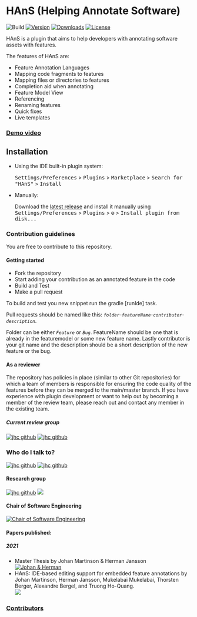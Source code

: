 # HAnS (Helping Annotate Software) #
![Build](https://github.com/isselab/HAnS/workflows/Build/badge.svg)
[![Version](https://img.shields.io/jetbrains/plugin/v/22759.svg)](https://plugins.jetbrains.com/plugin/22759)
[![Downloads](https://img.shields.io/jetbrains/plugin/d/22759.svg)](https://plugins.jetbrains.com/plugin/22759)
[![License](https://img.shields.io/badge/License-Apache_2.0-blue.svg)](https://opensource.org/licenses/Apache-2.0)

<!-- Plugin description -->
HAnS is a plugin that aims to help developers with annotating software assets with features.

The features of HAnS are:
  - Feature Annotation Languages
  - Mapping code fragments to features
  - Mapping files or directories to features
  - Completion aid when annotating
  - Feature Model View
  - Referencing
  - Renaming features
  - Quick fixes
  - Live templates

### [Demo video](https://youtu.be/cx_-ZshHLgA)



<!-- Plugin description end -->

## Installation

- Using the IDE built-in plugin system:

  <kbd>Settings/Preferences</kbd> > <kbd>Plugins</kbd> > <kbd>Marketplace</kbd> > <kbd>Search for "HAnS"</kbd> >
  <kbd>Install</kbd>

- Manually:

  Download the [latest release](https://github.com/isselab/HAnS/releases/latest) and install it manually using
  <kbd>Settings/Preferences</kbd> > <kbd>Plugins</kbd> > <kbd>⚙️</kbd> > <kbd>Install plugin from disk...</kbd>

### Contribution guidelines ###
You are free to contribute to this repository.

#### Getting started
 + Fork the repository
 + Start adding your contribution as an annotated feature in the code
 + Build and Test
 + Make a pull request

To build and test you new snippet run the gradle [runIde] task.

Pull requests should be named like this: *`folder`*-*`featureName`*-*`contributor`*-*`description`*.

Folder can be either *`Feature`* or *`Bug`*. FeatureName should be one that is already in the featuremodel or some new feature name.
Lastly contributor is your git name and the description should be a short description of the new feature or the bug.

#### As a reviewer
The repository has policies in place (similar to other Git repositories) for which a team of members is responsible for ensuring the code quality of the features before they can be merged to the main/master branch. 
If you have experience with plugin development or want to help out by becoming a member of the review team, please reach out and contact any member in the existing team. 

##### Current review group
[![jhc github](https://img.shields.io/badge/GitHub-johmara-181717.svg?style=flat&logo=github)](https://www.github.com/johmara)
[![jhc github](https://img.shields.io/badge/GitHub-janssonherman-181717.svg?style=flat&logo=github)](https://www.github.com/janssonherman)

### Who do I talk to? 
[![jhc github](https://img.shields.io/badge/GitHub-johmara-181717.svg?style=flat&logo=github)](https://www.github.com/johmara)
[![jhc github](https://img.shields.io/badge/GitHub-janssonherman-181717.svg?style=flat&logo=github)](https://www.github.com/janssonherman)

#### Research group
[![jhc github](https://img.shields.io/badge/GitHub-isselab-181717.svg?style=flat&logo=github)](https://www.github.com/isselab)
[![](https://img.shields.io/website.svg?down_color=red&down_message=down&up_color=green&up_message=isselab.org&url=http%3A%2F%2Fshields.io)](https://www.isselab.org)
#### Chair of Software Engineering   
[![Chair of Software Engineering](https://img.shields.io/website.svg?down_color=red&down_message=down&up_color=green&up_message=se.ruhr-uni-bochum.de&url=http%3A%2F%2Fshields.io)](http://se.rub.de)

#### Papers published:
##### 2021
- Master Thesis by Johan Martinson & Herman Jansson  
  [![Johan & Herman](https://zenodo.org/badge/DOI/20.500.12380/302926.svg)](https://doi.org/20.500.12380/302926)
- HAnS: IDE-based editing support for embedded feature annotations by Johan Martinson, Herman Jansson, Mukelabai Mukelabai, Thorsten Berger, Alexandre Bergel, and Truong Ho-Quang.  
  [![](https://zenodo.org/badge/DOI/10.1145/3461002.3473072.svg)](https://doi.org/10.1145/3461002.3473072)


### [Contributors](CONTRIBUTORS.md)

